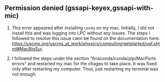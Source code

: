## Permission denied (gssapi-keyex,gssapi-with-mic)

1. This error appeared after installing `conda` on my mac. Initially, I did not install this and was logging into LPC without any issues. The steps I followed to resolve this issue cann be found on the documentation here: https://uscms.org/uscms_at_work/physics/computing/getstarted/uaf.shtml#MacBigSur. 

2. I followed the steps under the section "Anaconda/conda/pip/MacPorts errors" and restarted my mac for the chages to take place. It was fixed only after restarting my computer. Thus, just restarting my terminal was not enough.
